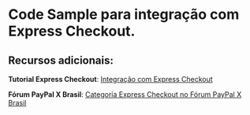 Code Sample para integração com Express Checkout.
================================================

Recursos adicionais:
-------------------

__Tutorial Express Checkout__: [Integração com Express Checkout](https://www.paypal-brasil.com.br/x/blog/tutoriais/integracao-com-express-checkout/)

__Fórum PayPal X Brasil__: [Categoria Express Checkout no Fórum PayPal X Brasil](https://www.paypal-brasil.com.br/forum/)
